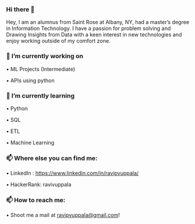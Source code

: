 ### Hi there 👋


Hey, I am an alumnus from Saint Rose at Albany, NY, had a master’s degree in Information Technology.
I have a passion for problem solving and Drawing Insights from Data with a keen interest in new technologies and enjoy working outside of my comfort zone.

### 🔭 I’m currently working on

  •	ML Projects (Intermediate)

  •	APIs using python

### 🌱 I’m currently learning

  •	Python 

  •	SQL

  •	ETL

  •	Machine Learning

### 📫 Where else you can find me:

  •	LinkedIn : https://www.linkedin.com/in/ravipvuppala/

  •	HackerRank: ravivuppala

### 📫 How to reach me:

  •	Shoot me a mail at ravipvuppala@gmail.com!


